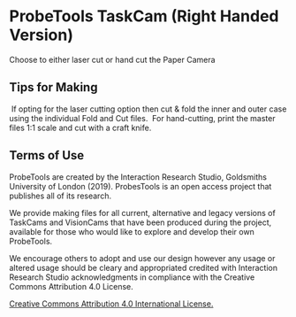 # ProbeTools TaskCam (Right Handed Version)

Choose to either laser cut or hand cut the Paper Camera

## Tips for Making
 If opting for the laser cutting option then cut & fold the inner and outer case using the individual Fold and Cut files. 
 For hand-cutting, print the master files 1:1 scale and cut with a craft knife.  
 
## Terms of Use
 
 ProbeTools are created by the Interaction Research Studio, Goldsmiths University of London (2019). ProbesTools is an open access project that publishes all of its research.  

We provide making files for all current, alternative and legacy versions of TaskCams and VisionCams that have been produced during the project, available for those who would like to explore and develop their own ProbeTools. 

We encourage others to adopt and use our design however any usage or altered usage should be cleary and appropriated credited with Interaction Research Studio acknowledgments in compliance with the Creative Commons Attribution 4.0 License.

[Creative Commons Attribution 4.0 International License.](https://creativecommons.org/licenses/by/4.0/)

